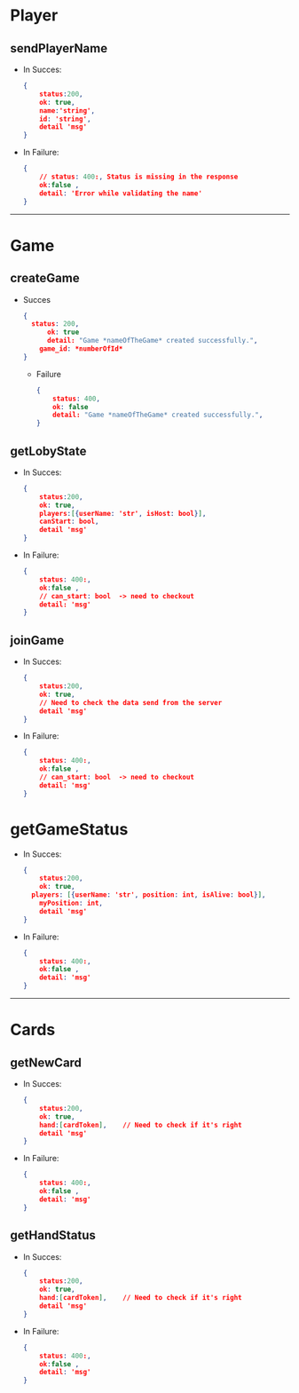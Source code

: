 # Player

## sendPlayerName

- In Succes:

  ``` json
  {
      status:200,
      ok: true,
      name:'string',
      id: 'string',
      detail 'msg'
  }
  ```

  

- In Failure:
  ``` JSON
  {
      // status: 400:, Status is missing in the response
      ok:false ,
      detail: 'Error while validating the name'
  }
  ```

  

---

# Game

## createGame

- Succes
  ``` json
  {
  	status: 200,
    	ok: true
    	detail: "Game *nameOfTheGame* created successfully.",
      game_id: *numberOfId*
  }
  ```

  * Failure 

    ``` json
    {  
    	status: 400,
      	ok: false
      	detail: "Game *nameOfTheGame* created successfully.",
    }
    ```

## getLobyState

- In Succes:

  ``` json
  {
      status:200,
      ok: true,
      players:[{userName: 'str', isHost: bool}],
      canStart: bool,
      detail 'msg'
  }
  ```

  

- In Failure:

  ``` JSON
  {
      status: 400:,
      ok:false ,
      // can_start: bool  -> need to checkout
      detail: 'msg'
  }
  ```



## joinGame

- In Succes:

  ``` json
  {
      status:200,
      ok: true,
      // Need to check the data send from the server
      detail 'msg'
  }
  ```

  

- In Failure:

  ``` JSON
  {
      status: 400:,
      ok:false ,
      // can_start: bool  -> need to checkout
      detail: 'msg'
  }
  ```



# getGameStatus

- In Succes:

  ``` json
  {
      status:200,
      ok: true,
  	players: [{userName: 'str', position: int, isAlive: bool}],
      myPosition: int,
      detail 'msg'
  }
  ```

  

- In Failure:

  ``` JSON
  {
      status: 400:,
      ok:false ,
      detail: 'msg'
  }
  ```







---

# Cards



## getNewCard

- In Succes:

  ``` json
  {
      status:200,
      ok: true,
      hand:[cardToken],    // Need to check if it's right
      detail 'msg'
  }
  ```

  

- In Failure:

  ``` JSON
  {
      status: 400:,
      ok:false ,
      detail: 'msg'
  }
  ```

  

## getHandStatus

- In Succes:

  ``` json
  {
      status:200,
      ok: true,
      hand:[cardToken],    // Need to check if it's right
      detail 'msg'
  }
  ```

  

- In Failure:

  ``` JSON
  {
      status: 400:,
      ok:false ,
      detail: 'msg'
  }
  ```

  
